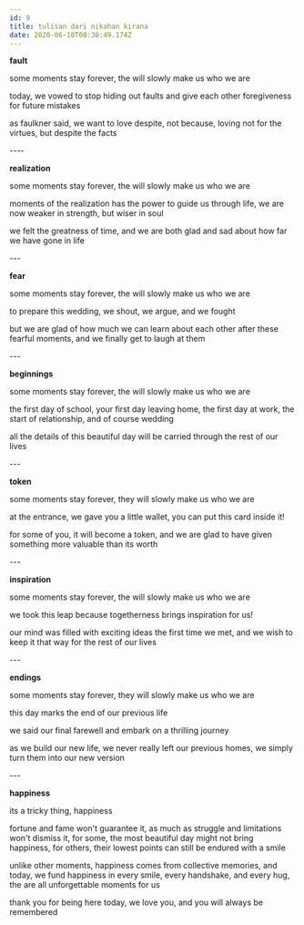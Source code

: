 ```yaml
---
id: 9
title: tulisan dari nikahan kirana
date: 2020-06-10T00:38:49.174Z
---
```

**fault**

some moments stay forever, the will slowly make us who we are

today, we vowed to stop hiding out faults and give each other foregiveness for future mistakes

as faulkner said, we want to love despite, not because, loving not for the virtues, but despite the facts



\----

**realization**

some moments stay forever, the will slowly make us who we are

moments of the realization has the power to guide us through life, we are now weaker in strength, but wiser in soul

we felt the greatness of time, and we are both glad and sad about how far we have gone in life



\---

**fear**

some moments stay forever, the will slowly make us who we are

to prepare this wedding, we shout, we argue, and we fought

but we are glad of how much we can learn about each other after these fearful moments, and we finally get to laugh at them



\---

**beginnings**

some moments stay forever, the will slowly make us who we are

the first day of school, your first day leaving home, the first day at work, the start of relationship, and of course wedding

all the details of this beautiful day will be carried through the rest of our lives



\---

**token**

some moments stay forever, they will slowly make us who we are

at the entrance, we gave you a little wallet, you can put this card inside it!

for some of you, it will become a token, and we are glad to have given something more valuable than its worth



\---

**inspiration**

some moments stay forever, the will slowly make us who we are

we took this leap because togetherness brings inspiration for us!

our mind was filled with exciting ideas the first time we met, and we wish to keep it that way for the rest of our lives



\---

**endings**

some moments stay forever, they will slowly make us who we are

this day marks the end of our previous life

we said our final farewell and embark on a thrilling journey

as we build our new life, we never really left our previous homes, we simply turn them into our new version



\---

**happiness**

its a tricky thing, happiness

fortune and fame won't guarantee it, as much as struggle and limitations won't dismiss it, for some, the most beautiful day might not bring happiness, for others, their lowest points can still be endured with a smile

unlike other moments, happiness comes from collective memories, and today, we fund happiness in every smile, every handshake, and every hug, the are all unforgettable moments for us

thank you for being here today, we love you, and you will always be remembered

